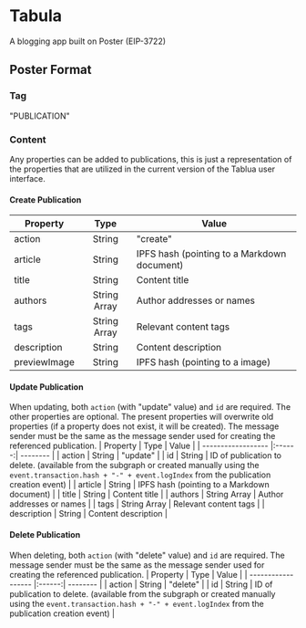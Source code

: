 # Tabula

A blogging app built on Poster (EIP-3722)

## Poster Format

### Tag

"PUBLICATION"

### Content

Any properties can be added to publications, this is just a representation of the properties that are utilized in the current version of the Tablua user interface.

#### Create Publication

| Property     |     Type     | Value                                       |
| ------------ | :----------: | ------------------------------------------- |
| action       |    String    | "create"                                    |
| article      |    String    | IPFS hash (pointing to a Markdown document) |
| title        |    String    | Content title                               |
| authors      | String Array | Author addresses or names                   |
| tags         | String Array | Relevant content tags                       |
| description  |    String    | Content description                         |
| previewImage |    String    | IPFS hash (pointing to a image)             |

#### Update Publication

When updating, both `action` (with "update" value) and `id` are required. The other properties are optional. The present properties will overwrite old properties (if a property does not exist, it will be created). The message sender must be the same as the message sender used for creating the referenced publication.
| Property | Type | Value |
| ------------------ |:------:| -------- |
| action | String | "update" |
| id | String | ID of publication to delete. (available from the subgraph or created manually using the `event.transaction.hash + "-" + event.logIndex` from the publication creation event) |
| article | String | IPFS hash (pointing to a Markdown document) |
| title | String | Content title |
| authors | String Array | Author addresses or names |
| tags | String Array | Relevant content tags |
| description | String | Content description |

#### Delete Publication

When deleting, both `action` (with "delete" value) and `id` are required. The message sender must be the same as the message sender used for creating the referenced publication.
| Property | Type | Value |
| ------------------ |:------:| -------- |
| action | String | "delete" |
| id | String | ID of publication to delete. (available from the subgraph or created manually using the `event.transaction.hash + "-" + event.logIndex` from the publication creation event) |
